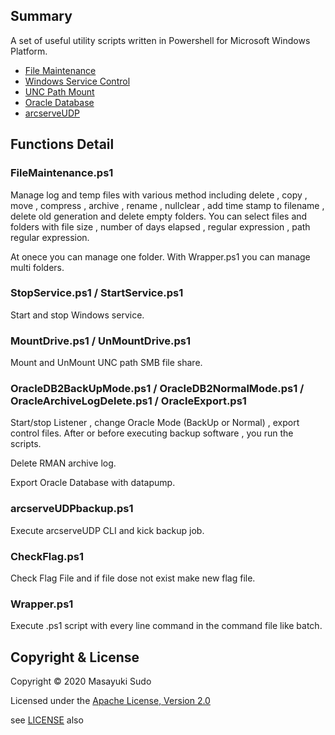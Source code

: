 ## Summary

A set of useful utility scripts written in Powershell for Microsoft Windows Platform.

 - [File Maintenance](#filemaintenanceps1)
 - [Windows Service Control](#stopserviceps1--startserviceps1)
 - [UNC Path Mount](#mountdriveps1--unmountdriveps1)
 - [Oracle Database](#oracledb2backupmodeps1--oracledb2normalmodeps1--oraclearchivelogdeleteps1--oracleexportps1)
 - [arcserveUDP](#arcserveudpbackupps1)

## Functions Detail

### FileMaintenance.ps1

Manage log and temp files with various method including delete , copy , move , compress , archive , rename , nullclear , add time stamp to filename , delete old generation and delete empty folders.
You can select files and folders with file size , number of days elapsed , regular expression , path regular expression.

At onece you can manage one folder. With Wrapper.ps1 you can manage multi folders.


### StopService.ps1 / StartService.ps1

Start and stop Windows service.


### MountDrive.ps1 / UnMountDrive.ps1

Mount and UnMount UNC path SMB file share.


### OracleDB2BackUpMode.ps1 / OracleDB2NormalMode.ps1 / OracleArchiveLogDelete.ps1 / OracleExport.ps1

Start/stop Listener , change Oracle Mode (BackUp or Normal) , export control files.
After or before executing backup software , you run the scripts.

Delete RMAN archive log.

Export Oracle Database with datapump.


### arcserveUDPbackup.ps1

Execute arcserveUDP CLI and kick backup job.

### CheckFlag.ps1

Check Flag File and if file dose not exist make new flag file.

### Wrapper.ps1

Execute .ps1 script with every line command in the command file like batch.


## Copyright & License
Copyright &copy; 2020 Masayuki Sudo

Licensed under the [Apache License, Version 2.0][Apache]

see [LICENSE](./License.txt) also

[Apache]: http://www.apache.org/licenses/LICENSE-2.0
